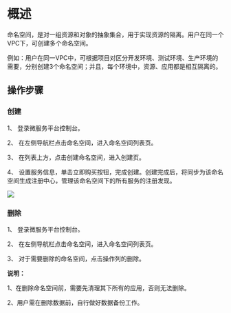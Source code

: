 # 概述
命名空间，是对一组资源和对象的抽象集合，用于实现资源的隔离。用户在同一个VPC下，可创建多个命名空间。

例如：用户在同一VPC中，可根据项目对区分开发环境、测试环境、生产环境的需要，分别创建3个命名空间；并且，每个环境中，资源、应用都是相互隔离的。
 


## 操作步骤

### 创建

1、	登录微服务平台控制台。

2、	在左侧导航栏点击命名空间，进入命名空间列表页。

3、	在列表上方，点击创建命名空间，进入创建页。

4、	设置服务信息，单击立即购买按钮，完成创建。创建完成后，将同步为该命名空间生成注册中心，管理该命名空间下的所有服务的注册发现。

![](../../../../../image/Internet-Middleware/JD-Distributed-Service-Framework/np-create-1.png)

### 删除

1、	登录微服务平台控制台。

2、	在左侧导航栏点击命名空间，进入命名空间列表页。

3、	对于需要删除的命名空间，点击操作列的删除。


**说明：**

1、在删除命名空间前，需要先清理其下所有的应用，否则无法删除。

2、用户需在删除数据前，自行做好数据备份工作。
